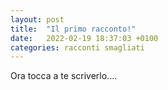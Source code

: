 ```yaml
---
layout: post
title:  "Il primo racconto!"
date:   2022-02-19 18:37:03 +0100
categories: racconti smagliati
---
```

Ora tocca a te scriverlo....
